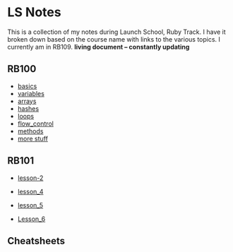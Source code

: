 # LS Notes

This is a collection of my notes during Launch School, Ruby Track. I have it broken down based on the course name with links to the various topics.  I currently am in RB109.
 **living document – constantly updating**

## RB100

- [basics](🍄RB100-Ruby/basics.md)
- [variables](🍄RB100-Ruby/variables.md)
- [arrays](🍄RB100-Ruby/arrays.md)
- [hashes](🍄RB100-Ruby/hashes.md)
- [loops](🍄RB100-Ruby/loops.md)
- [flow_control](🍄RB100-Ruby/flow_control.md)
- [methods](🍄RB100-Ruby/methods.md)
- [more stuff](🍄RB100-Ruby/more_stuff.md)

## RB101

- [lesson-2](🚀RB101-Programming-Foundations/Lesson_2)
- [lesson_4](🚀RB101-Programming-Foundations/Lesson_4)
- [lesson_5](🚀RB101-Programming-Foundations/Lesson_5)

- [Lesson_6](🚀RB101-Programming-Foundations/lesson_6)

## Cheatsheets


